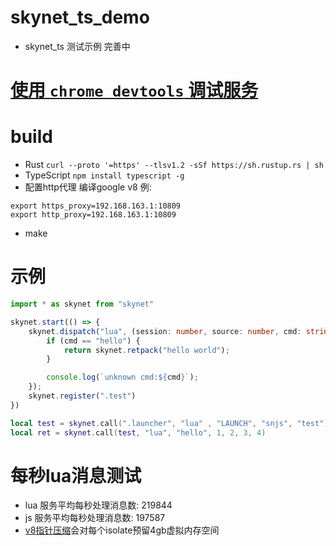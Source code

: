 # skynet_ts_demo
* skynet_ts 测试示例 完善中

# [使用 `chrome devtools` 调试服务](https://github.com/lsg2020/skynet_ts_demo/blob/master/doc/devtools.md)

# build
* Rust `curl --proto '=https' --tlsv1.2 -sSf https://sh.rustup.rs | sh`
* TypeScript `npm install typescript -g`
* 配置http代理 编译google v8 例:
``` shell
export https_proxy=192.168.163.1:10809
export http_proxy=192.168.163.1:10809
```
* make
# 示例
``` typescript
import * as skynet from "skynet"

skynet.start(() => {
    skynet.dispatch("lua", (session: number, source: number, cmd: string, ...params: any) => {
        if (cmd == "hello") {
            return skynet.retpack("hello world");
        }

        console.log(`unknown cmd:${cmd}`);
    });
    skynet.register(".test")
})
```

``` lua
local test = skynet.call(".launcher", "lua" , "LAUNCH", "snjs", "test")
local ret = skynet.call(test, "lua", "hello", 1, 2, 3, 4)
```
# 每秒lua消息测试
* lua 服务平均每秒处理消息数: 219844
* js 服务平均每秒处理消息数: 197587
* [v8指针压缩](https://v8.dev/blog/pointer-compression)会对每个isolate预留4gb虚拟内存空间
